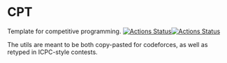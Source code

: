 # CPT
Template for competitive programming. [![Actions Status](https://github.com/PonderKoKo/CPT/workflows/verify_sanitize/badge.svg)](https://github.com/PonderKoKo/CPT/actions)[![Actions Status](https://github.com/PonderKoKo/CPT/workflows/verify_fast/badge.svg)](https://github.com/PonderKoKo/CPT/actions)

The utils are meant to be both copy-pasted for codeforces, as well as retyped in ICPC-style contests.
